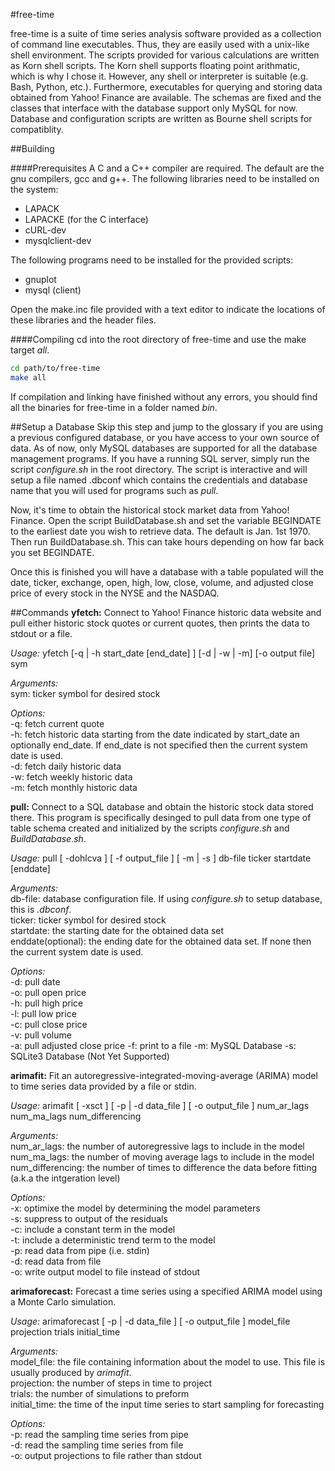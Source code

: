 #free-time

free-time is a suite of time series analysis software provided as a collection of command line executables. Thus, they are easily used with a unix-like shell environment. The scripts provided for various calculations are written as Korn shell scripts. The Korn shell supports floating point arithmatic, which is why I chose it. However, any shell or interpreter is suitable (e.g. Bash, Python, etc.). Furthermore, executables for querying and storing data obtained from Yahoo! Finance are available. The schemas are fixed and the classes that interface with the database support only MySQL for now. Database and configuration scripts are written as Bourne shell scripts for compatiblity.

##Building

####Prerequisites
A C and a C++ compiler are required. The default are the gnu compilers, gcc and g++.
The following libraries need to be installed on the system:
  * LAPACK
  * LAPACKE (for the C interface)
  * cURL-dev
  * mysqlclient-dev
 
The following programs need to be installed for the provided scripts:
  * gnuplot
  * mysql (client)

Open the make.inc file provided with a text editor to indicate the locations of these libraries and the header files.

####Compiling
cd into the root directory of free-time and use the make target *all*.
```bash
cd path/to/free-time
make all
```
If compilation and linking have finished without any errors, you should find all the binaries for free-time in a folder named *bin*.

##Setup a Database
Skip this step and jump to the glossary if you are using a previous configured database, or you have access to your own source of data. As of now, only MySQL databases are supported for all the database management programs. If you have a running SQL server, simply run the script *configure.sh* in the root directory. The script is interactive and will setup a file named .dbconf which contains the credentials and database name that you will used for programs such as *pull*.  
  
Now, it's time to obtain the historical stock market data from Yahoo! Finance. Open the script BuildDatabase.sh and set the variable BEGINDATE to the earliest date you wish to retrieve data. The default is Jan. 1st 1970. Then run BuildDatabase.sh. This can take hours depending on how far back you set BEGINDATE.  
  
Once this is finished you will have a database with a table populated will the date, ticker, exchange, open, high, low, close, volume, and adjusted close price of every stock in the NYSE and the NASDAQ.
  
##Commands
**yfetch:** Connect to Yahoo! Finance historic data website and pull either historic stock quotes or current quotes, then prints the data to stdout or a file.  

*Usage:* yfetch [-q | -h start_date [end_date] ] [-d | -w | -m] [-o output file] sym  

*Arguments:*  
sym: ticker symbol for desired stock

*Options:*  
-q: fetch current quote  
-h: fetch historic data starting from the date indicated by start_date an optionally end_date. If end_date is not specified then the current system date is used.  
-d: fetch daily historic data  
-w: fetch weekly historic data  
-m: fetch monthly historic data  

**pull:** Connect to a SQL database and obtain the historic stock data stored there. This program is specifically desinged to pull data from one type of table schema created and initialized by the scripts *configure.sh* and *BuildDatabase.sh*.  

*Usage:* pull [ -dohlcva ] [ -f output_file ]  [ -m | -s ] db-file ticker startdate [enddate]  

*Arguments:*  
db-file: database configuration file. If using *configure.sh* to setup database, this is *.dbconf*.  
ticker: ticker symbol for desired stock  
startdate: the starting date for the obtained data set  
enddate(optional): the ending date for the obtained data set. If none then the current system date is used.

*Options:*  
-d: pull date  
-o: pull open price  
-h: pull high price  
-l: pull low price  
-c: pull close price  
-v: pull volume  
-a: pull adjusted close price
-f: print to a file
-m: MySQL Database
-s: SQLite3 Database (Not Yet Supported)

**arimafit:**  Fit an autoregressive-integrated-moving-average (ARIMA) model to time series data provided by a file or stdin.  

*Usage:* arimafit [ -xsct ] [ -p | -d data_file ] [ -o output_file ] num_ar_lags num_ma_lags num_differencing  

*Arguments:*  
num_ar_lags: the number of autoregressive lags to include in the model  
num_ma_lags: the number of moving average lags to include in the model  
num_differencing: the number of times to difference the data before fitting (a.k.a the intgeration level)  

*Options:*  
-x: optimixe the model by determining the model parameters  
-s: suppress to output of the residuals  
-c: include a constant term in the model  
-t: include a deterministic trend term to the model  
-p: read data from pipe (i.e. stdin)  
-d: read data from file  
-o: write output model to file instead of stdout  

**arimaforecast:**  Forecast a time series using a specified ARIMA model using a Monte Carlo simulation.  

*Usage:* arimaforecast [ -p | -d data_file ] [ -o output_file ] model_file projection trials initial_time  

*Arguments:*  
model_file: the file containing information about the model to use. This file is usually produced by *arimafit*.  
projection: the number of steps in time to project  
trials: the number of simulations to preform  
initial_time: the time of the input time series to start sampling for forecasting  

*Options:*  
-p: read the sampling time series from pipe  
-d: read the sampling time series from file  
-o: output projections to file rather than stdout  
